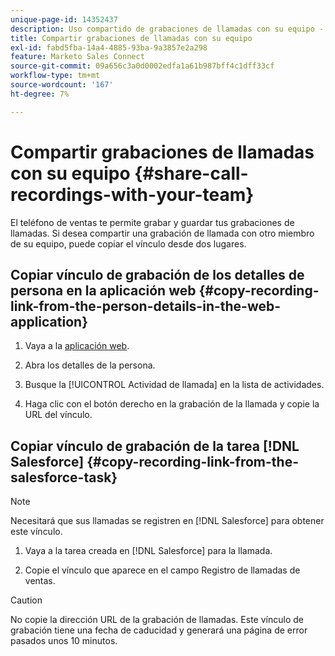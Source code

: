 ```yaml
---
unique-page-id: 14352437
description: Uso compartido de grabaciones de llamadas con su equipo - Documentos de Marketo - Documentación del producto
title: Compartir grabaciones de llamadas con su equipo
exl-id: fabd5fba-14a4-4885-93ba-9a3857e2a298
feature: Marketo Sales Connect
source-git-commit: 09a656c3a0d0002edfa1a61b987bff4c1dff33cf
workflow-type: tm+mt
source-wordcount: '167'
ht-degree: 7%

---
```


# Compartir grabaciones de llamadas con su equipo {#share-call-recordings-with-your-team}

El teléfono de ventas te permite grabar y guardar tus grabaciones de llamadas. Si desea compartir una grabación de llamada con otro miembro de su equipo, puede copiar el vínculo desde dos lugares.

## Copiar vínculo de grabación de los detalles de persona en la aplicación web {#copy-recording-link-from-the-person-details-in-the-web-application}

1. Vaya a la [aplicación web](https://toutapp.com/login).

1. Abra los detalles de la persona.

1. Busque la [!UICONTROL Actividad de llamada] en la lista de actividades.

1. Haga clic con el botón derecho en la grabación de la llamada y copie la URL del vínculo.

## Copiar vínculo de grabación de la tarea [!DNL Salesforce] {#copy-recording-link-from-the-salesforce-task}

>[!NOTE]
>
>Necesitará que sus llamadas se registren en [!DNL Salesforce] para obtener este vínculo.

1. Vaya a la tarea creada en [!DNL Salesforce] para la llamada.

1. Copie el vínculo que aparece en el campo Registro de llamadas de ventas.

>[!CAUTION]
>
>No copie la dirección URL de la grabación de llamadas. Este vínculo de grabación tiene una fecha de caducidad y generará una página de error pasados unos 10 minutos.
